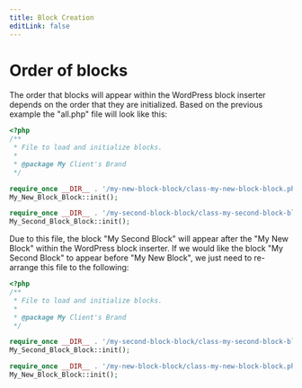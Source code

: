 ```yaml
---
title: Block Creation
editLink: false
---
```


# Order of blocks
The order that blocks will appear within the WordPress block inserter depends on the order that they are initialized. Based on the previous example the "all.php" file will look like this:

```php
<?php
/**
 * File to load and initialize blocks.
 *
 * @package My Client's Brand
 */

require_once __DIR__ . '/my-new-block-block/class-my-new-block-block.php';
My_New_Block_Block::init();

require_once __DIR__ . '/my-second-block-block/class-my-second-block-block.php';
My_Second_Block_Block::init();

```

Due to this file, the block "My Second Block" will appear after the "My New Block" within the WordPress block inserter. If we would like the block "My Second Block" to appear before "My New Block", we just need to re-arrange this file to the following:

```php
<?php
/**
 * File to load and initialize blocks.
 *
 * @package My Client's Brand
 */

require_once __DIR__ . '/my-second-block-block/class-my-second-block-block.php';
My_Second_Block_Block::init();

require_once __DIR__ . '/my-new-block-block/class-my-new-block-block.php';
My_New_Block_Block::init();

```